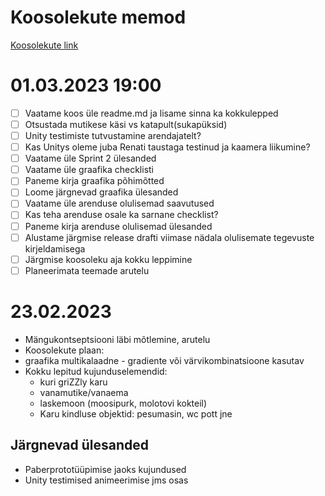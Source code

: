 # Koosolekute memod
[Koosolekute link](https://meet.google.com/gst-opeo-uat)

# 01.03.2023 19:00
- [ ] Vaatame koos üle readme.md ja lisame sinna ka kokkulepped
- [ ] Otsustada mutikese käsi vs katapult(sukapüksid)
- [ ] Unity testimiste tutvustamine arendajatelt?
- [ ] Kas Unitys oleme juba Renati taustaga testinud ja kaamera liikumine?
- [ ] Vaatame üle Sprint 2 ülesanded
- [ ] Vaatame üle graafika checklisti
- [ ] Paneme kirja graafika põhimõtted
- [ ] Loome järgnevad graafika ülesanded
- [ ] Vaatame üle arenduse olulisemad saavutused 
- [ ] Kas teha arenduse osale ka sarnane checklist?
- [ ] Paneme kirja arenduse olulisemad ülesanded
- [ ] Alustame järgmise release drafti viimase nädala olulisemate tegevuste kirjeldamisega
- [ ] Järgmise koosoleku aja kokku leppimine
- [ ] Planeerimata teemade arutelu

# 23.02.2023
- Mängukontseptsiooni läbi mõtlemine, arutelu
- Koosolekute plaan: 
- graafika multikalaadne - gradiente või värvikombinatsioone kasutav
- Kokku lepitud kujunduselemendid:
    - kuri griZZly karu
    - vanamutike/vanaema
    - laskemoon (moosipurk, molotovi kokteil)
    - Karu kindluse objektid: pesumasin, wc pott jne

## Järgnevad ülesanded
- Paberprototüüpimise jaoks kujundused
- Unity testimised animeerimise jms osas
